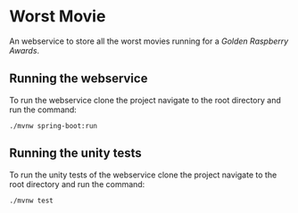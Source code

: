 # Worst Movie

An webservice to store all the worst movies running for a _Golden Raspberry Awards_.


## Running the webservice

To run the webservice clone the project navigate to the root directory and run the command:
```
./mvnw spring-boot:run
```

## Running the unity tests

To run the unity tests of the webservice clone the project navigate to the root directory and run the command:
```
./mvnw test
```